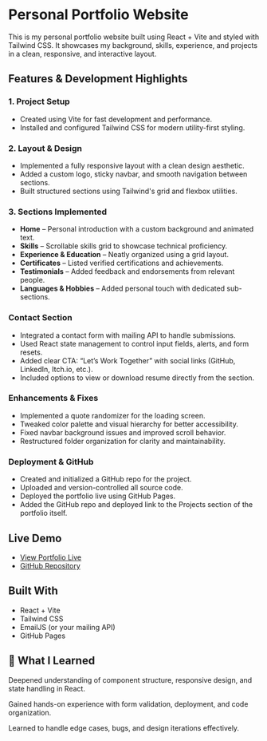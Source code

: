 # Personal Portfolio Website

This is my personal portfolio website built using React + Vite and styled with Tailwind CSS. It showcases my background, skills, experience, and projects in a clean, responsive, and interactive layout.


## Features & Development Highlights
### 1. Project Setup
- Created using Vite for fast development and performance.
- Installed and configured Tailwind CSS for modern utility-first styling.
### 2. Layout & Design
- Implemented a fully responsive layout with a clean design aesthetic.
- Added a custom logo, sticky navbar, and smooth navigation between sections.
- Built structured sections using Tailwind's grid and flexbox utilities.
### 3. Sections Implemented
- **Home** – Personal introduction with a custom background and animated text.
- **Skills** – Scrollable skills grid to showcase technical proficiency.
- **Experience & Education** – Neatly organized using a grid layout.
- **Certificates** – Listed verified certifications and achievements.
- **Testimonials** – Added feedback and endorsements from relevant people.
- **Languages & Hobbies** – Added personal touch with dedicated sub-sections.
### Contact Section
- Integrated a contact form with mailing API to handle submissions.
- Used React state management to control input fields, alerts, and form resets.
- Added clear CTA: “Let’s Work Together” with social links (GitHub, LinkedIn, Itch.io, etc.).
- Included options to view or download resume directly from the section.
### Enhancements & Fixes
- Implemented a quote randomizer for the loading screen.
- Tweaked color palette and visual hierarchy for better accessibility.
- Fixed navbar background issues and improved scroll behavior.
- Restructured folder organization for clarity and maintainability.
### Deployment & GitHub
- Created and initialized a GitHub repo for the project.
- Uploaded and version-controlled all source code.
- Deployed the portfolio live using GitHub Pages.
- Added the GitHub repo and deployed link to the Projects section of the portfolio itself.
## Live Demo

- [View Portfolio Live](https://ifatima163.github.io/Inayat-Fatima-s-Web-Portfolio/#projects)
- [GitHub Repository](https://github.com/IFatima163/Inayat-Fatima-s-Web-Portfolio)
## Built With
- React + Vite
- Tailwind CSS
- EmailJS (or your mailing API)
- GitHub Pages
## 🧠 What I Learned
Deepened understanding of component structure, responsive design, and state handling in React.

Gained hands-on experience with form validation, deployment, and code organization.

Learned to handle edge cases, bugs, and design iterations effectively.
